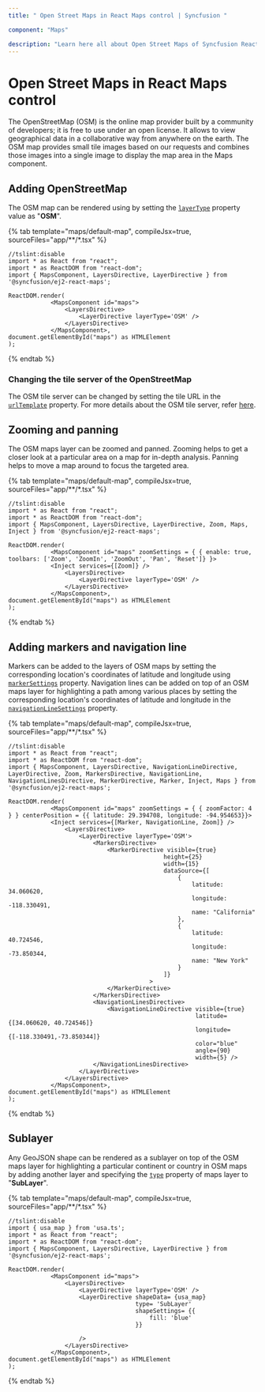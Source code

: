 ```yaml
---
title: " Open Street Maps in React Maps control | Syncfusion "

component: "Maps"

description: "Learn here all about Open Street Maps of Syncfusion React Maps control and more."
---
```


# Open Street Maps in React Maps control

The OpenStreetMap (OSM) is the online map provider built by a community of developers; it is free to use under an open license. It allows to view geographical data in a collaborative way from anywhere on the earth. The OSM map provides small tile images based on our requests and combines those images into a single image to display the map area in the Maps component.

## Adding OpenStreetMap

The OSM map can be rendered using by setting the [`layerType`](../api/maps/layerSettingsModel/#layertype) property value as "**OSM**".

{% tab template="maps/default-map", compileJsx=true, sourceFiles="app/**/*.tsx" %}

```tsx
//tslint:disable
import * as React from "react";
import * as ReactDOM from "react-dom";
import { MapsComponent, LayersDirective, LayerDirective } from '@syncfusion/ej2-react-maps';

ReactDOM.render(
            <MapsComponent id="maps">
                <LayersDirective>
                    <LayerDirective layerType='OSM' />
                </LayersDirective>
            </MapsComponent>,
document.getElementById("maps") as HTMLElement
);

```

{% endtab %}

### Changing the tile server of the OpenStreetMap

The OSM tile server can be changed by setting the tile URL in the [`urlTemplate`](../api/maps/layerSettingsModel/#urltemplate) property. For more details about the OSM tile server, refer [here](https://wiki.openstreetmap.org/wiki/Tiles).

## Zooming and panning

The OSM maps layer can be zoomed and panned. Zooming helps to get a closer look at a particular area on a map for in-depth analysis. Panning helps to move a map around to focus the targeted area.

{% tab template="maps/default-map", compileJsx=true, sourceFiles="app/**/*.tsx" %}

```tsx
//tslint:disable
import * as React from "react";
import * as ReactDOM from "react-dom";
import { MapsComponent, LayersDirective, LayerDirective, Zoom, Maps, Inject } from '@syncfusion/ej2-react-maps';

ReactDOM.render(
            <MapsComponent id="maps" zoomSettings = { { enable: true, toolbars: ['Zoom', 'ZoomIn', 'ZoomOut', 'Pan', 'Reset']} }>
            <Inject services={[Zoom]} />
                <LayersDirective>
                    <LayerDirective layerType='OSM' />
                </LayersDirective>
            </MapsComponent>,
document.getElementById("maps") as HTMLElement
);

```

{% endtab %}

## Adding markers and navigation line

Markers can be added to the layers of OSM maps by setting the corresponding location's coordinates of latitude and longitude using [`markerSettings`](../api/maps/layerSettingsModel/#markersettings) property. Navigation lines can be added on top of an OSM maps layer for highlighting a path among various places by setting the corresponding location's coordinates of latitude and longitude in the [`navigationLineSettings`](../api/maps/layerSettingsModel/#navigationlinesettings) property.

{% tab template="maps/default-map", compileJsx=true, sourceFiles="app/**/*.tsx" %}

```tsx
//tslint:disable
import * as React from "react";
import * as ReactDOM from "react-dom";
import { MapsComponent, LayersDirective, NavigationLineDirective, LayerDirective, Zoom, MarkersDirective, NavigationLine, NavigationLinesDirective, MarkerDirective, Marker, Inject, Maps } from '@syncfusion/ej2-react-maps';

ReactDOM.render(
            <MapsComponent id="maps" zoomSettings = { { zoomFactor: 4 } } centerPosition = {{ latitude: 29.394708, longitude: -94.954653}}>
            <Inject services={[Marker, NavigationLine, Zoom]} />
                <LayersDirective>
                    <LayerDirective layerType='OSM'>
                        <MarkersDirective>
                            <MarkerDirective visible={true}
                                            height={25}
                                            width={15}
                                            dataSource={[
                                                {
                                                    latitude: 34.060620,
                                                    longitude: -118.330491,
                                                    name: "California"
                                                },
                                                {
                                                    latitude: 40.724546,
                                                    longitude: -73.850344,
                                                    name: "New York"
                                                }
                                            ]}
                                        >
                            </MarkerDirective>
                        </MarkersDirective>
                        <NavigationLinesDirective>
                            <NavigationLineDirective visible={true}
                                                     latitude={[34.060620, 40.724546]}
                                                     longitude={[-118.330491,-73.850344]}
                                                     color="blue"
                                                     angle={90}
                                                     width={5} />
                        </NavigationLinesDirective>
                    </LayerDirective>
                </LayersDirective>
            </MapsComponent>,
document.getElementById("maps") as HTMLElement
);
```

{% endtab %}

## Sublayer

Any GeoJSON shape can be rendered as a sublayer on top of the OSM maps layer for highlighting a particular continent or country in OSM maps by adding another layer and specifying the [`type`](../api/maps/layerSettingsModel/#type) property of maps layer to "**SubLayer**".

{% tab template="maps/default-map", compileJsx=true, sourceFiles="app/**/*.tsx" %}

```tsx
//tslint:disable
import { usa_map } from 'usa.ts';
import * as React from "react";
import * as ReactDOM from "react-dom";
import { MapsComponent, LayersDirective, LayerDirective } from '@syncfusion/ej2-react-maps';

ReactDOM.render(
            <MapsComponent id="maps">
                <LayersDirective>
                    <LayerDirective layerType='OSM' />
                    <LayerDirective shapeData= {usa_map}
                                    type= 'SubLayer'
                                    shapeSettings= {{
                                        fill: 'blue'
                                    }}

                    />
                </LayersDirective>
            </MapsComponent>,
document.getElementById("maps") as HTMLElement
);

```

{% endtab %}